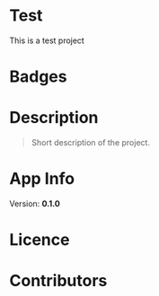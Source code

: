 # Test
This is a test project

# Badges

# Description
> Short description of the project.

# App Info
Version: __0.1.0__

# Licence

# Contributors

